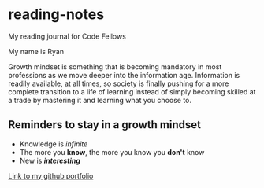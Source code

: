 # reading-notes
My reading journal for Code Fellows

My name is Ryan

Growth mindset is something that is becoming mandatory in most professions as we move deeper into the information age. Information is readily available, at all times, so society is finally pushing for a more complete transition to a life of learning instead of simply becoming skilled at a trade by mastering it and learning what you choose to.

## Reminders to stay in a growth mindset

- Knowledge is _infinite_
- The more you **know**, the more you know you **don't** know
- New is **_interesting_**

[Link to my github portfolio](https://github.com/Gozz3230)
